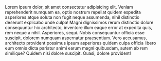 Lorem ipsum dolor, sit amet consectetur adipisicing elit. Veniam reprehenderit numquam ea, optio nostrum repellat quidem expedita asperiores atque soluta non fugit neque assumenda, nihil distinctio deserunt explicabo unde culpa!
Magni dignissimos rerum distinctio dolore consequuntur hic architecto, inventore illum eaque error at expedita quis, rem neque a nihil. Asperiores, sequi. Nobis consequuntur officia esse suscipit, dolorem numquam aspernatur praesentium.
Vero accusamus, architecto provident possimus ipsum asperiores quidem culpa officia libero eum omnis dicta pariatur animi earum magni quibusdam, autem ab rem similique? Quidem nisi dolore suscipit. Quasi, dolore provident!
